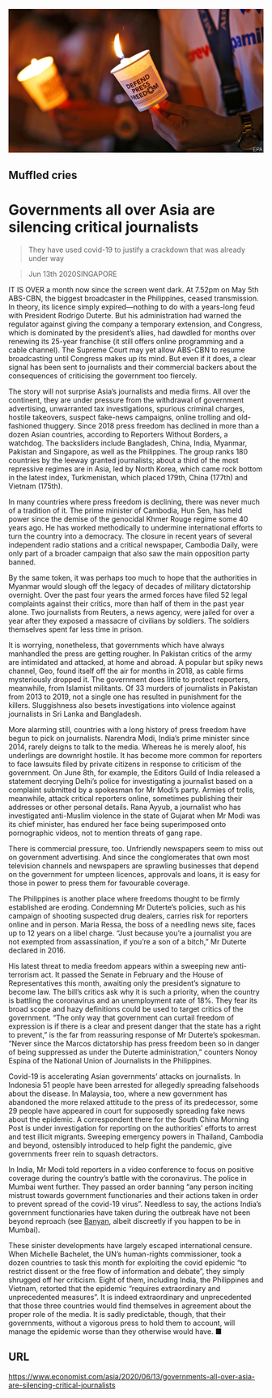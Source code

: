![](./images/20200613_ASP003_0.jpg)

## Muffled cries

# Governments all over Asia are silencing critical journalists

> They have used covid-19 to justify a crackdown that was already under way

> Jun 13th 2020SINGAPORE

IT IS OVER a month now since the screen went dark. At 7.52pm on May 5th ABS-CBN, the biggest broadcaster in the Philippines, ceased transmission. In theory, its licence simply expired—nothing to do with a years-long feud with President Rodrigo Duterte. But his administration had warned the regulator against giving the company a temporary extension, and Congress, which is dominated by the president’s allies, had dawdled for months over renewing its 25-year franchise (it still offers online programming and a cable channel). The Supreme Court may yet allow ABS-CBN to resume broadcasting until Congress makes up its mind. But even if it does, a clear signal has been sent to journalists and their commercial backers about the consequences of criticising the government too fiercely.

The story will not surprise Asia’s journalists and media firms. All over the continent, they are under pressure from the withdrawal of government advertising, unwarranted tax investigations, spurious criminal charges, hostile takeovers, suspect fake-news campaigns, online trolling and old-fashioned thuggery. Since 2018 press freedom has declined in more than a dozen Asian countries, according to Reporters Without Borders, a watchdog. The backsliders include Bangladesh, China, India, Myanmar, Pakistan and Singapore, as well as the Philippines. The group ranks 180 countries by the leeway granted journalists; about a third of the most repressive regimes are in Asia, led by North Korea, which came rock bottom in the latest index, Turkmenistan, which placed 179th, China (177th) and Vietnam (175th).

In many countries where press freedom is declining, there was never much of a tradition of it. The prime minister of Cambodia, Hun Sen, has held power since the demise of the genocidal Khmer Rouge regime some 40 years ago. He has worked methodically to undermine international efforts to turn the country into a democracy. The closure in recent years of several independent radio stations and a critical newspaper, Cambodia Daily, were only part of a broader campaign that also saw the main opposition party banned.

By the same token, it was perhaps too much to hope that the authorities in Myanmar would slough off the legacy of decades of military dictatorship overnight. Over the past four years the armed forces have filed 52 legal complaints against their critics, more than half of them in the past year alone. Two journalists from Reuters, a news agency, were jailed for over a year after they exposed a massacre of civilians by soldiers. The soldiers themselves spent far less time in prison.

It is worrying, nonetheless, that governments which have always manhandled the press are getting rougher. In Pakistan critics of the army are intimidated and attacked, at home and abroad. A popular but spiky news channel, Geo, found itself off the air for months in 2018, as cable firms mysteriously dropped it. The government does little to protect reporters, meanwhile, from Islamist militants. Of 33 murders of journalists in Pakistan from 2013 to 2019, not a single one has resulted in punishment for the killers. Sluggishness also besets investigations into violence against journalists in Sri Lanka and Bangladesh.

More alarming still, countries with a long history of press freedom have begun to pick on journalists. Narendra Modi, India’s prime minister since 2014, rarely deigns to talk to the media. Whereas he is merely aloof, his underlings are downright hostile. It has become more common for reporters to face lawsuits filed by private citizens in response to criticism of the government. On June 8th, for example, the Editors Guild of India released a statement decrying Delhi’s police for investigating a journalist based on a complaint submitted by a spokesman for Mr Modi’s party. Armies of trolls, meanwhile, attack critical reporters online, sometimes publishing their addresses or other personal details. Rana Ayyub, a journalist who has investigated anti-Muslim violence in the state of Gujarat when Mr Modi was its chief minister, has endured her face being superimposed onto pornographic videos, not to mention threats of gang rape.

There is commercial pressure, too. Unfriendly newspapers seem to miss out on government advertising. And since the conglomerates that own most television channels and newspapers are sprawling businesses that depend on the government for umpteen licences, approvals and loans, it is easy for those in power to press them for favourable coverage.

The Philippines is another place where freedoms thought to be firmly established are eroding. Condemning Mr Duterte’s policies, such as his campaign of shooting suspected drug dealers, carries risk for reporters online and in person. Maria Ressa, the boss of a needling news site, faces up to 12 years on a libel charge. “Just because you’re a journalist you are not exempted from assassination, if you’re a son of a bitch,” Mr Duterte declared in 2016.

His latest threat to media freedom appears within a sweeping new anti-terrorism act. It passed the Senate in February and the House of Representatives this month, awaiting only the president’s signature to become law. The bill’s critics ask why it is such a priority, when the country is battling the coronavirus and an unemployment rate of 18%. They fear its broad scope and hazy definitions could be used to target critics of the government. “The only way that government can curtail freedom of expression is if there is a clear and present danger that the state has a right to prevent,” is the far from reassuring response of Mr Duterte’s spokesman. “Never since the Marcos dictatorship has press freedom been so in danger of being suppressed as under the Duterte administration,” counters Nonoy Espina of the National Union of Journalists in the Philippines.

Covid-19 is accelerating Asian governments’ attacks on journalists. In Indonesia 51 people have been arrested for allegedly spreading falsehoods about the disease. In Malaysia, too, where a new government has abandoned the more relaxed attitude to the press of its predecessor, some 29 people have appeared in court for supposedly spreading fake news about the epidemic. A correspondent there for the South China Morning Post is under investigation for reporting on the authorities’ efforts to arrest and test illicit migrants. Sweeping emergency powers in Thailand, Cambodia and beyond, ostensibly introduced to help fight the pandemic, give governments freer rein to squash detractors.

In India, Mr Modi told reporters in a video conference to focus on positive coverage during the country’s battle with the coronavirus. The police in Mumbai went further. They passed an order banning “any person inciting mistrust towards government functionaries and their actions taken in order to prevent spread of the covid-19 virus”. Needless to say, the actions India’s government functionaries have taken during the outbreak have not been beyond reproach (see [Banyan](https://www.economist.com//asia/2020/06/11/indias-bureaucrats-are-fighting-covid-19-with-red-tape), albeit discreetly if you happen to be in Mumbai).

These sinister developments have largely escaped international censure. When Michelle Bachelet, the UN’s human-rights commissioner, took a dozen countries to task this month for exploiting the covid epidemic “to restrict dissent or the free flow of information and debate”, they simply shrugged off her criticism. Eight of them, including India, the Philippines and Vietnam, retorted that the epidemic “requires extraordinary and unprecedented measures”. It is indeed extraordinary and unprecedented that those three countries would find themselves in agreement about the proper role of the media. It is sadly predictable, though, that their governments, without a vigorous press to hold them to account, will manage the epidemic worse than they otherwise would have. ■

## URL

https://www.economist.com/asia/2020/06/13/governments-all-over-asia-are-silencing-critical-journalists
